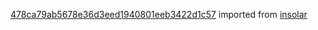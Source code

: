 [478ca79ab5678e36d3eed1940801eeb3422d1c57](https://github.com/insolar/insolar/commit/478ca79ab5678e36d3eed1940801eeb3422d1c57) imported from [insolar](https://github.com/insolar/insolar)
